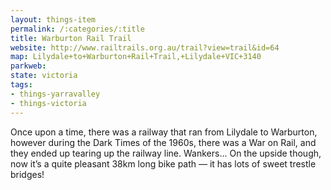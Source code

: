 ```yaml
---
layout: things-item
permalink: /:categories/:title
title: Warburton Rail Trail
website: http://www.railtrails.org.au/trail?view=trail&id=64
map: Lilydale+to+Warburton+Rail+Trail,+Lilydale+VIC+3140
parkweb:
state: victoria
tags:
- things-yarravalley
- things-victoria
---
```

Once upon a time, there was a railway that ran from Lilydale to Warburton, however during the Dark Times of the 1960s, there was a War on Rail, and they ended up tearing up the railway line. Wankers... On the upside though, now it’s a quite pleasant 38km long bike path — it has lots of sweet trestle bridges!
